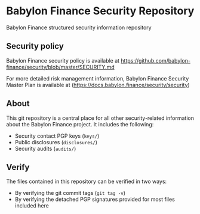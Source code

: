 # Babylon Finance Security Repository
Babylon Finance structured security information repository

## Security policy
Babylon Finance security policy is available at https://github.com/babylon-finance/security/blob/master/SECURITY.md

For more detailed risk management information, Babylon Finance Security Master Plan is available at (https://docs.babylon.finance/security/security)

## About
This git repository is a central place for all other security-related information about the Babylon Finance project. It includes the following:

* Security contact PGP keys (`keys/`)
* Public disclosures (`disclosures/`)
* Security audits (`audits/`)


## Verify
The files contained in this repository can be verified in two ways:

* By verifying the git commit tags (`git tag -v`)
* By verifying the detached PGP signatures provided for most files included here

